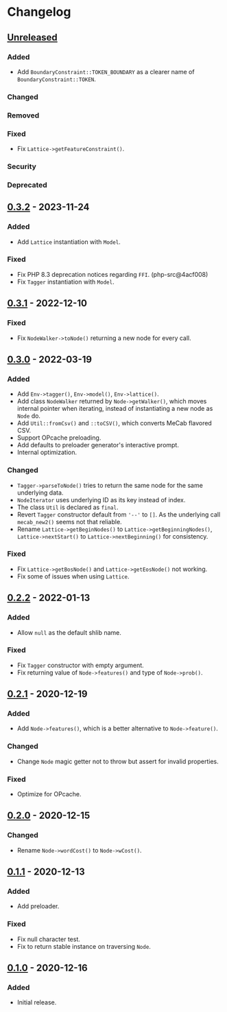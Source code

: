 # Changelog

[Unreleased]: https://github.com/ranvis/php-mecab-ffi/compare/v0.3.2...HEAD
## [Unreleased]
### Added
- Add `BoundaryConstraint::TOKEN_BOUNDARY` as a clearer name of `BoundaryConstraint::TOKEN`.
### Changed
### Removed
### Fixed
- Fix `Lattice->getFeatureConstraint()`.
### Security
### Deprecated

[0.3.2]: https://github.com/ranvis/php-mecab-ffi/compare/v0.3.1..v0.3.2
## [0.3.2] - 2023-11-24
### Added
- Add `Lattice` instantiation with `Model`.
### Fixed
- Fix PHP 8.3 deprecation notices regarding `FFI`. (php-src@4acf008)
- Fix `Tagger` instantiation with `Model`.

[0.3.1]: https://github.com/ranvis/php-mecab-ffi/compare/v0.3.0..v0.3.1
## [0.3.1] - 2022-12-10
### Fixed
- Fix `NodeWalker->toNode()` returning a new node for every call.

[0.3.0]: https://github.com/ranvis/php-mecab-ffi/compare/v0.2.2..v0.3.0
## [0.3.0] - 2022-03-19
### Added
- Add `Env->tagger()`, `Env->model()`, `Env->lattice()`.
- Add class `NodeWalker` returned by `Node->getWalker()`, which moves internal pointer when iterating, instead of instantiating a new node as `Node` do.
- Add `Util::fromCsv()` and `::toCSV()`, which converts MeCab flavored CSV.
- Support OPcache preloading.
- Add defaults to preloader generator's interactive prompt.
- Internal optimization.
### Changed
- `Tagger->parseToNode()` tries to return the same node for the same underlying data.
- `NodeIterator` uses underlying ID as its key instead of index.
- The class `Util` is declared as `final`.
- Revert `Tagger` constructor default from `'--'` to `[]`.
  As the underlying call `mecab_new2()` seems not that reliable.
- Rename `Lattice->getBeginNodes()` to `Lattice->getBeginningNodes()`,
  `Lattice->nextStart()` to `Lattice->nextBeginning()` for consistency.
### Fixed
- Fix `Lattice->getBosNode()` and `Lattice->getEosNode()` not working.
- Fix some of issues when using `Lattice`.

[0.2.2]: https://github.com/ranvis/php-mecab-ffi/compare/v0.2.1..v0.2.2
## [0.2.2] - 2022-01-13
### Added
- Allow `null` as the default shlib name.
### Fixed
- Fix `Tagger` constructor with empty argument.
- Fix returning value of `Node->features()` and type of `Node->prob()`.

[0.2.1]: https://github.com/ranvis/php-mecab-ffi/compare/v0.2.0..v0.2.1
## [0.2.1] - 2020-12-19
### Added
- Add `Node->features()`, which is a better alternative to `Node->feature()`.
### Changed
- Change `Node` magic getter not to throw but assert for invalid properties.
### Fixed
- Optimize for OPcache.

[0.2.0]: https://github.com/ranvis/php-mecab-ffi/compare/v0.1.1..v0.2.0
## [0.2.0] - 2020-12-15
### Changed
- Rename `Node->wordCost()` to `Node->wCost()`.

[0.1.1]: https://github.com/ranvis/php-mecab-ffi/compare/v0.1.0..v0.1.1
## [0.1.1] - 2020-12-13
### Added
- Add preloader.
### Fixed
- Fix null character test.
- Fix to return stable instance on traversing `Node`.

[0.1.0]: https://github.com/ranvis/php-mecab-ffi/commits/v0.1.0
## [0.1.0] - 2020-12-16
### Added
- Initial release.
